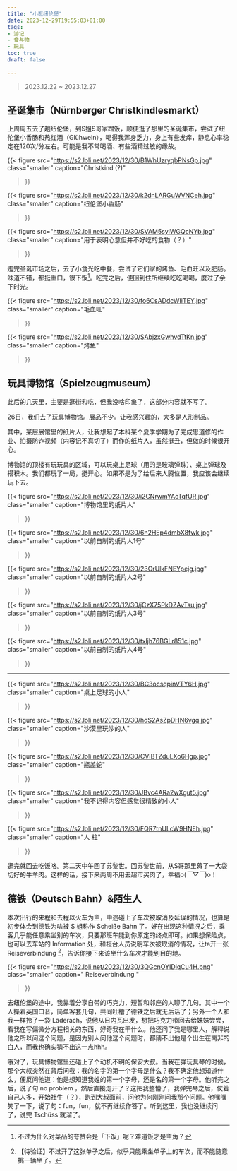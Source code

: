 ```yaml
---
title: "小逛纽伦堡"
date: 2023-12-29T19:55:03+01:00
tags:
- 游记
- 食与物
- 玩具
toc: true
draft: false
 
---
```


> 2023.12.22 ~ 2023.12.27

## 圣诞集市（Nürnberger Christkindlesmarkt）

上周周五去了趟纽伦堡，到S姐S哥家蹭饭，顺便逛了那里的圣诞集市，尝试了纽伦堡小香肠和热红酒（Glühwein），喝得我浑身乏力，身上有些发痒，静息心率稳定在120次/分左右。可能是我不常喝酒、有些酒精过敏的缘故。

{{< figure
  src="https://s2.loli.net/2023/12/30/B1WhUzryqbPNsGp.jpg"
  class="smaller"
  caption="Christkind (?)"

>}}



{{< figure
  src="https://s2.loli.net/2023/12/30/k2dnLARGuWVNCeh.jpg"
  class="smaller"
  caption="纽伦堡小香肠"

>}}



{{< figure
  src="https://s2.loli.net/2023/12/30/SVAM5sylWGQcNYb.jpg"
  class="smaller"
  caption="用于表明心意但并不好吃的食物（？）"

>}}

逛完圣诞市场之后，去了小食光吃中餐，尝试了它们家的烤鱼、毛血旺以及肥肠。味道不错，都挺重口，很下饭[^1]。吃完之后，便回到住所继续吃吃喝喝，度过了余下时光。

{{< figure
  src="https://s2.loli.net/2023/12/30/fo6CsADdcWIiTEY.jpg"
  class="smaller"
  caption="毛血旺"

>}}

{{< figure
  src="https://s2.loli.net/2023/12/30/SAbjzxGwhvdTtKn.jpg"
  class="smaller"
  caption="烤鱼"

>}}



## 玩具博物馆（Spielzeugmuseum）

此后的几天里，主要是逛街和吃，但我没啥印象了，这部分内容就不写了。

26日，我们去了玩具博物馆。展品不少。让我感兴趣的，大多是人形制品。

其中，某层展馆里的纸片人，让我想起了本科某个夏季学期为了完成思道修的作业、拍摄防诈视频（内容记不真切了）而作的纸片人，虽然挺丑，但做的时候很开心。

博物馆的顶楼有玩玩具的区域，可以玩桌上足球（用的是玻璃弹珠）、桌上弹球及搭积木。我们都玩了一局，挺开心。如果不是为了给后来人腾位置，我应该会继续玩下去。

{{< figure
  src="https://s2.loli.net/2023/12/30/i2CNrwmYAcTqfUR.jpg"
  class="smaller"
  caption="博物馆里的纸片人"

>}}



{{< figure
  src="https://s2.loli.net/2023/12/30/6n2HEp4dmbX8fwk.jpg"
  class="smaller"
  caption="以前自制的纸片人1号"

>}}

{{< figure
  src="https://s2.loli.net/2023/12/30/23OrUlkFNEYpejg.jpg"
  class="smaller"
  caption="以前自制的纸片人2号"

>}}

{{< figure
  src="https://s2.loli.net/2023/12/30/jCzX75PkDZAvTsu.jpg"
  class="smaller"
  caption="以前自制的纸片人3号"

>}}

{{< figure
  src="https://s2.loli.net/2023/12/30/txljh76BGLr851c.jpg"
  class="smaller"
  caption="以前自制的纸片人4号"

>}}



---



{{< figure
  src="https://s2.loli.net/2023/12/30/BC3ocsqpinVTY6H.jpg"
  class="smaller"
  caption="桌上足球的小人"

>}}



{{< figure
  src="https://s2.loli.net/2023/12/30/hdS2AsZpDHN6vgq.jpg"
  class="smaller"
  caption="沙漠里玩沙的人"

>}}





{{< figure
  src="https://s2.loli.net/2023/12/30/CVIBTZduLXo6Hgp.jpg"
  class="smaller"
  caption="瓶盖蛇"

>}}



{{< figure
  src="https://s2.loli.net/2023/12/30/JBvc4ARa2wXgut5.jpg"
  class="smaller"
  caption="我不记得内容但感觉很精致的小人"

>}}



{{< figure
  src="https://s2.loli.net/2023/12/30/FQR7tnULcW9HNEh.jpg"
  class="smaller"
  caption="人 柱"

>}}

逛完就回去吃饭咯。第二天中午回了苏黎世。回苏黎世前，从S哥那里薅了一大袋切好的牛羊肉。这样的话，接下来两周不用去超市买肉了，幸福o(*￣▽￣*)o！

## 德铁（Deutsch Bahn）&陌生人

本次出行的来程和去程以火车为主，中途碰上了车次被取消及延误的情况，也算是初步体会到德铁为啥被 S 姐称作  Scheiße Bahn 了。好在出现这种情况之后，乘客几乎能任意乘坐别的车次，只要那班车能到你原定的终点即可。如果想保险点，也可以去车站的 Information 处，和柜台人员说明车次被取消的情况，让ta开一张 Reiseverbindung [^2]，告诉你接下来该坐什么车次才能到目的地。



{{< figure
  src="https://s2.loli.net/2023/12/30/3QGcnOYIDiqCu4H.png"
  class="smaller"
  caption=" Reiseverbindung "

>}}

去纽伦堡的途中，我靠着分享自带的巧克力，短暂和邻座的人聊了几句。其中一个人操着英国口音，简单客套几句，共同吐槽了德铁之后就无后话了；另外一个人和我一样拎了一袋 Läderach，说他从日内瓦出发，想把巧克力带回去给妹妹尝尝，看我在写偏微分方程相关的东西，好奇我在干什么。他还问了我是哪里人，解释说他之所以问这个问题，是因为别人问他这个问题时，都猜不出他是个出生在南非的白人，而我也确实猜不出这一点hhh。

哦对了，玩具博物馆里还碰上了个动机不明的保安大叔。当我在弹玩具琴的时候，那个大叔突然在背后问我：我的名字的第一个字母是什么？我不确定他想知道什么，便反问他道：他是想知道我姓的第一个字母，还是名的第一个字母。他听完之后，说了句 no problem ，然后直接走开了？这把我整懵了，我弹完琴之后，仗着自己人多，开始社牛（？），跑到大叔面前，问他为何刚刚问我那个问题。他嘿嘿笑了一下，说了句：fun，fun，就不再继续作答了。听到这里，我也没继续问了，说完 Tschüss 就溜了。



[^1]: 不过为什么对菜品的夸赞会是「下饭」呢？难道饭才是主角？
[^2]: 【待验证】不过开了这张单子之后，似乎只能乘坐单子上的车次，而不能随意挑一辆坐了。